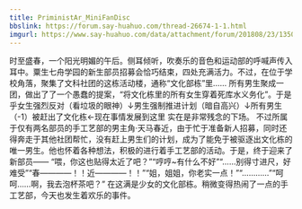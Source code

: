 ```yaml
---
title: PriministAr_MiniFanDisc
bbslink: https://forum.say-huahuo.com/thread-26674-1-1.html
imgurl: https://www.say-huahuo.com/data/attachment/forum/201808/23/135054tle0ytb6qt0otnot.jpg
---
```


时至盛春，一个阳光明媚的午后。侧耳倾听，吹奏乐的音色和运动部的呼喊声传入耳中。粟生七舟学园的新生部员招募会恰巧结束，四处充满活力。不过，在位于学校角落，聚集了文科社团的这栋活动楼，通称“文化部栋”里……
所有男生聚成一团，做出了了一个愚蠢的提案，“将文化栋里的所有女生穿着死库水义务化”。于是乎女生强烈反对（看垃圾的眼神）↓男生强制推进计划（暗自高兴）↓所有男生（-1）被赶出了文化栋←现在事情发展到这里
实在是非常残念的下场。
不过所属于仅有两名部员的手工艺部的男主角·天马春近，由于忙于准备新人招募，同时还得奔走于其他社团帮忙，没有赶上男生们的计划，成为了能免于被驱逐出文化栋的唯一男生。他也怀着各种想法，积极的进行着手工艺部的活动。于是，终于迎来了新部员——
“喂，你这也贴得太近了吧？”“哼哼~有什么不好”“……别得寸进尺，好难受”“春————！！近————！！”“姐，姐姐，你老实一点！”“…………”“呵呵……啊，我去泡杯茶吧？”
在这满是少女的文化部栋。稍微变得热闹了一点的手工艺部，今天也发生着欢乐的事件。<!--more-->
